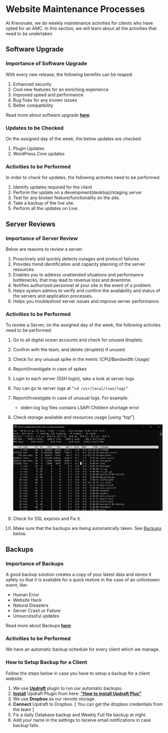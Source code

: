 #   **Website Maintenance Processes**

At Krenovate, we do weekly maintenance activities for clients who have opted for an AMC. In this section, we will learn about all the activities that need to be undertaken

##  **Software Upgrade**

### **Importance of Software Upgrade**

With every new release, the following benefits can be reaped:

1.  Enhanced security
2.  Cool new features for an enriching experience
3.  Improved speed and performance
4.  Bug fixes for any known issues
5.  Better compatibility

Read more about software upgrade <a href= "https://www.wpbeginner.com/beginners-guide/why-you-should-always-use-the-latest-version-of-wordpress/" target= "_blank">**here**</a>.

### **Updates to be Checked**

On the assigned day of the week, the below updates are checked:

1.  Plugin Updates
2.  WordPress Core updates

### **Activities to be Performed**

In order to check for updates, the following activites need to be performed:

1.  Identify updates required for the client
2.  Perform the update on a development(desktop)/staging server
3.  Test for any broken feature/functionality on the site.
4.  Take a backup of the live site.
5.  Perform all the updates on Live.


##  **Server Reviews**

### **Importance of Server Review**

Below are reasons to review a server:

1.  Proactively and quickly detects outages and protocol failures.
2.  Provides trend identification and capacity planning of the server resources.
3.  Enables you to address unattended situations and performance bottlenecks, that may lead to revenue loss and downtime.
4.  Notifies authorized personnel at your site in the event of a problem.
5.  Helps system admins to verify and confirm the availability and status of the servers and application processes.
6.  Helps you troubleshoot server issues and improve server performance.

### **Activities to be Performed**

To review a Server, on the assigned day of the week, the following activites need to be performed:

1.  Go to all digital ocean accounts and check for unused droplets.
2.  Confirm with the team, and delete (droplets) if unused.
3.  Check for any unusual spike in the metric (CPU/Bandwidth Usage)
4.  Report/Investigate in case of spikes
5.  Login to each server (SSH login), take a look at server logs 
6.  You can go to server logs at  `“cd /usr/local/lsws/logs”`
7.  Report/Investigate in case of unusual logs. For example:

    -   stderr.log log files contains LSAPI Childern shortage error

8.  Check storage available and resources usage [using “top”]

    ![tops](images\Website-Management\tops.jpg)

9.  Check for SSL expiries and Fix it.
10. Make sure that the backups are being automatically taken. See [Backups](#backups) below.

##  **Backups**

### **Importance of Backups**

A good backup solution creates a copy of your latest data and stores it safely so that it is available for a quick restore in the case of an unforeseen event, like:

-   Human Error
-   Website Hack
-   Natural Disasters
-   Server Crash or Failure
-   Unsuccessful updates

Read more about Backups <a href= "https://geekflare.com/wordpress-backup-importance/" target= "_blank">**here**</a>.

### **Activities to be Performed**

We have an automatic backup schedule for every client which we manage.

### **How to Setup Backup for a Client**

Follow the steps below in case you have to setup a backup for a client website:

1. We use <a href= "https://updraftplus.com/" target= "_blank">**Updraft**</a> plugin to run our automatic backups.
2.  <a href= "https://updraftplus.com/faqs/how-do-i-install-updraftplus/" target= "_blank">**Install**</a> Updraft Plugin from here: <a href= "https://updraftplus.com/download/" target= "_blank">**"How to install Updraft Plus"**</a>
3.  We use **Dropbox** as our remote storage.
4.  **Connect** Updraft to Dropbox. [ You can get the dropbox credentials from the team ]
5.  Fix a daily Database backup and Weekly Full file backup at night.
6.  Add your name in the settings to receive email notifications in case backup falls.







